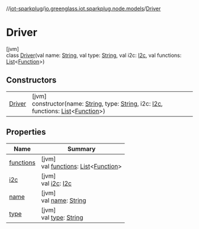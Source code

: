 //[iot-sparkplug](../../../index.md)/[io.greenglass.iot.sparkplug.node.models](../index.md)/[Driver](index.md)

# Driver

[jvm]\
class [Driver](index.md)(val name: [String](https://kotlinlang.org/api/latest/jvm/stdlib/kotlin/-string/index.html), val type: [String](https://kotlinlang.org/api/latest/jvm/stdlib/kotlin/-string/index.html), val i2c: [I2c](../-i2c/index.md), val functions: [List](https://kotlinlang.org/api/latest/jvm/stdlib/kotlin.collections/-list/index.html)&lt;[Function](../../io.greenglass.iot.sparkplug.datatypes/-function/index.md)&gt;)

## Constructors

| | |
|---|---|
| [Driver](-driver.md) | [jvm]<br>constructor(name: [String](https://kotlinlang.org/api/latest/jvm/stdlib/kotlin/-string/index.html), type: [String](https://kotlinlang.org/api/latest/jvm/stdlib/kotlin/-string/index.html), i2c: [I2c](../-i2c/index.md), functions: [List](https://kotlinlang.org/api/latest/jvm/stdlib/kotlin.collections/-list/index.html)&lt;[Function](../../io.greenglass.iot.sparkplug.datatypes/-function/index.md)&gt;) |

## Properties

| Name | Summary |
|---|---|
| [functions](functions.md) | [jvm]<br>val [functions](functions.md): [List](https://kotlinlang.org/api/latest/jvm/stdlib/kotlin.collections/-list/index.html)&lt;[Function](../../io.greenglass.iot.sparkplug.datatypes/-function/index.md)&gt; |
| [i2c](i2c.md) | [jvm]<br>val [i2c](i2c.md): [I2c](../-i2c/index.md) |
| [name](name.md) | [jvm]<br>val [name](name.md): [String](https://kotlinlang.org/api/latest/jvm/stdlib/kotlin/-string/index.html) |
| [type](type.md) | [jvm]<br>val [type](type.md): [String](https://kotlinlang.org/api/latest/jvm/stdlib/kotlin/-string/index.html) |
